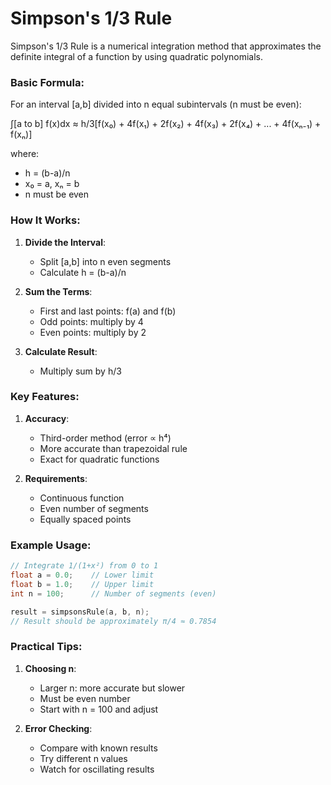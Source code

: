 # Simpson's 1/3 Rule

Simpson's 1/3 Rule is a numerical integration method that approximates the definite integral of a function by using quadratic polynomials.

### Basic Formula:

For an interval [a,b] divided into n equal subintervals (n must be even):

∫[a to b] f(x)dx ≈ h/3[f(x₀) + 4f(x₁) + 2f(x₂) + 4f(x₃) + 2f(x₄) + ... + 4f(xₙ₋₁) + f(xₙ)]

where:
- h = (b-a)/n
- x₀ = a, xₙ = b
- n must be even

### How It Works:

1. **Divide the Interval**:
   - Split [a,b] into n even segments
   - Calculate h = (b-a)/n

2. **Sum the Terms**:
   - First and last points: f(a) and f(b)
   - Odd points: multiply by 4
   - Even points: multiply by 2

3. **Calculate Result**:
   - Multiply sum by h/3

### Key Features:

1. **Accuracy**:
   - Third-order method (error ∝ h⁴)
   - More accurate than trapezoidal rule
   - Exact for quadratic functions

2. **Requirements**:
   - Continuous function
   - Even number of segments
   - Equally spaced points

### Example Usage:
```c
// Integrate 1/(1+x²) from 0 to 1
float a = 0.0;    // Lower limit
float b = 1.0;    // Upper limit
int n = 100;      // Number of segments (even)

result = simpsonsRule(a, b, n);
// Result should be approximately π/4 ≈ 0.7854
```

### Practical Tips:

1. **Choosing n**:
   - Larger n: more accurate but slower
   - Must be even number
   - Start with n = 100 and adjust

2. **Error Checking**:
   - Compare with known results
   - Try different n values
   - Watch for oscillating results